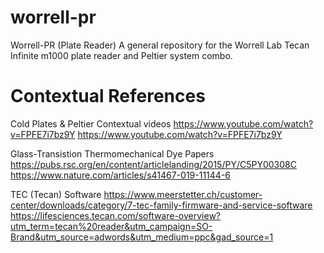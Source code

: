 # worrell-pr
Worrell-PR (Plate Reader) A general repository for the Worrell Lab Tecan Infinite m1000 plate reader and Peltier system combo.
# Contextual References

Cold Plates & Peltier Contextual videos
https://www.youtube.com/watch?v=FPFE7i7bz9Y
https://www.youtube.com/watch?v=FPFE7i7bz9Y

Glass-Transistion Thermomechanical Dye Papers 
https://pubs.rsc.org/en/content/articlelanding/2015/PY/C5PY00308C
https://www.nature.com/articles/s41467-019-11144-6

TEC (Tecan) Software
https://www.meerstetter.ch/customer-center/downloads/category/7-tec-family-firmware-and-service-software
https://lifesciences.tecan.com/software-overview?utm_term=tecan%20reader&utm_campaign=SO-Brand&utm_source=adwords&utm_medium=ppc&gad_source=1
